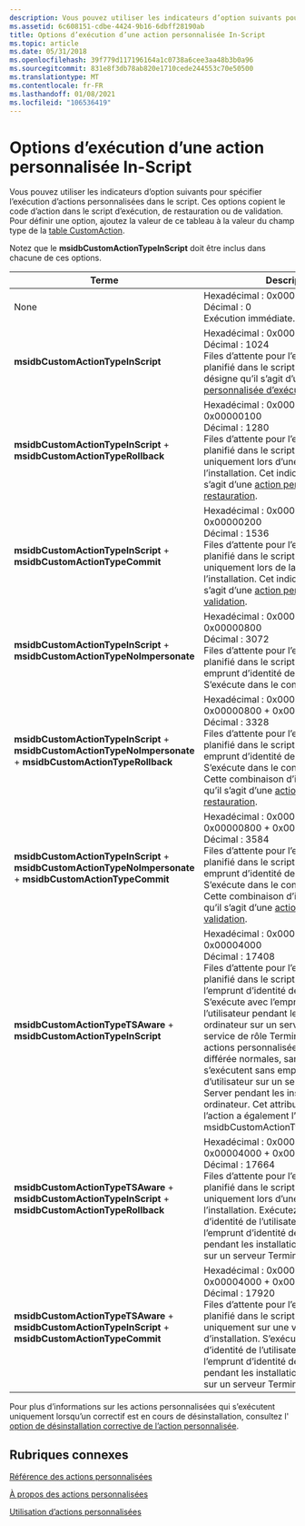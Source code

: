 ```yaml
---
description: Vous pouvez utiliser les indicateurs d’option suivants pour spécifier l’exécution d’actions personnalisées dans le script.
ms.assetid: 6c608151-cdbe-4424-9b16-6dbff28190ab
title: Options d’exécution d’une action personnalisée In-Script
ms.topic: article
ms.date: 05/31/2018
ms.openlocfilehash: 39f779d117196164a1c0738a6cee3aa48b3b0a96
ms.sourcegitcommit: 831e8f3db78ab820e1710cede244553c70e50500
ms.translationtype: MT
ms.contentlocale: fr-FR
ms.lasthandoff: 01/08/2021
ms.locfileid: "106536419"
---
```

# <a name="custom-action-in-script-execution-options"></a>Options d’exécution d’une action personnalisée In-Script

Vous pouvez utiliser les indicateurs d’option suivants pour spécifier l’exécution d’actions personnalisées dans le script. Ces options copient le code d’action dans le script d’exécution, de restauration ou de validation. Pour définir une option, ajoutez la valeur de ce tableau à la valeur du champ type de la [table CustomAction](customaction-table.md).

Notez que le **msidbCustomActionTypeInScript** doit être inclus dans chacune de ces options.



| Terme                                                                                                                                                                                                                                                                                                                                                                                                                                                                                     | Description                                                                                                                                                                                                                                                                                                                                                                                                                                                                                                                                                    |
|------------------------------------------------------------------------------------------------------------------------------------------------------------------------------------------------------------------------------------------------------------------------------------------------------------------------------------------------------------------------------------------------------------------------------------------------------------------------------------------|----------------------------------------------------------------------------------------------------------------------------------------------------------------------------------------------------------------------------------------------------------------------------------------------------------------------------------------------------------------------------------------------------------------------------------------------------------------------------------------------------------------------------------------------------------------|
| <span id="_none_"></span><span id="_NONE_"></span>None<br/>                                                                                                                                                                                                                                                                                                                                                                                                                      | Hexadécimal : 0x00000000<br/> Décimal : 0<br/> Exécution immédiate.<br/>                                                                                                                                                                                                                                                                                                                                                                                                                                                                       |
| <span id="msidbCustomActionTypeInScript"></span><span id="msidbcustomactiontypeinscript"></span><span id="MSIDBCUSTOMACTIONTYPEINSCRIPT"></span>**msidbCustomActionTypeInScript**<br/>                                                                                                                                                                                                                                                                                             | Hexadécimal : 0x00000400<br/> Décimal : 1024<br/> Files d’attente pour l’exécution au point planifié dans le script. Cet indicateur désigne qu’il s’agit d’une [action personnalisée d’exécution différée](deferred-execution-custom-actions.md).<br/>                                                                                                                                                                                                                                                                                                                   |
| <span id="msidbCustomActionTypeInScript____msidbCustomActionTypeRollback"></span><span id="msidbcustomactiontypeinscript____msidbcustomactiontyperollback"></span><span id="MSIDBCUSTOMACTIONTYPEINSCRIPT____MSIDBCUSTOMACTIONTYPEROLLBACK"></span>**msidbCustomActionTypeInScript**  +  **msidbCustomActionTypeRollback**<br/>                                                                                                                                                      | Hexadécimal : 0x00000400 + 0x00000100<br/> Décimal : 1280<br/> Files d’attente pour l’exécution au point planifié dans le script. S’exécute uniquement lors d’une restauration de l’installation. Cet indicateur désigne qu’il s’agit d’une [action personnalisée de restauration](rollback-custom-actions.md).<br/>                                                                                                                                                                                                                                                                             |
| <span id="msidbCustomActionTypeInScript____msidbCustomActionTypeCommit"></span><span id="msidbcustomactiontypeinscript____msidbcustomactiontypecommit"></span><span id="MSIDBCUSTOMACTIONTYPEINSCRIPT____MSIDBCUSTOMACTIONTYPECOMMIT"></span>**msidbCustomActionTypeInScript**  +  **msidbCustomActionTypeCommit**<br/>                                                                                                                                                              | Hexadécimal : 0x00000400 + 0x00000200<br/> Décimal : 1536<br/> Files d’attente pour l’exécution au point planifié dans le script. S’exécute uniquement lors de la validation de l’installation. Cet indicateur désigne qu’il s’agit d’une [action personnalisée de validation](commit-custom-actions.md).<br/>                                                                                                                                                                                                                                                                                           |
| <span id="msidbCustomActionTypeInScript___msidbCustomActionTypeNoImpersonate"></span><span id="msidbcustomactiontypeinscript___msidbcustomactiontypenoimpersonate"></span><span id="MSIDBCUSTOMACTIONTYPEINSCRIPT___MSIDBCUSTOMACTIONTYPENOIMPERSONATE"></span>**msidbCustomActionTypeInScript**  +  **msidbCustomActionTypeNoImpersonate**<br/>                                                                                                                                     | Hexadécimal : 0x00000400 + 0x00000800<br/> Décimal : 3072<br/> Files d’attente pour l’exécution au point planifié dans le script. S’exécute sans emprunt d’identité de l’utilisateur. S’exécute dans le contexte système.<br/>                                                                                                                                                                                                                                                                                                                                                        |
| <span id="msidbCustomActionTypeInScript___msidbCustomActionTypeNoImpersonate___msidbCustomActionTypeRollback"></span><span id="msidbcustomactiontypeinscript___msidbcustomactiontypenoimpersonate___msidbcustomactiontyperollback"></span><span id="MSIDBCUSTOMACTIONTYPEINSCRIPT___MSIDBCUSTOMACTIONTYPENOIMPERSONATE___MSIDBCUSTOMACTIONTYPEROLLBACK"></span>**msidbCustomActionTypeInScript**  +  **msidbCustomActionTypeNoImpersonate**  +  **msidbCustomActionTypeRollback**<br/> | Hexadécimal : 0x00000400 + 0x00000800 + 0x00000100<br/> Décimal : 3328<br/> Files d’attente pour l’exécution au point planifié dans le script. S’exécute sans emprunt d’identité de l’utilisateur. S’exécute dans le contexte système. Cette combinaison d’indicateurs désigne qu’il s’agit d’une [action personnalisée de restauration](rollback-custom-actions.md).<br/>                                                                                                                                                                                                                                    |
| <span id="msidbCustomActionTypeInScript___msidbCustomActionTypeNoImpersonate___msidbCustomActionTypeCommit"></span><span id="msidbcustomactiontypeinscript___msidbcustomactiontypenoimpersonate___msidbcustomactiontypecommit"></span><span id="MSIDBCUSTOMACTIONTYPEINSCRIPT___MSIDBCUSTOMACTIONTYPENOIMPERSONATE___MSIDBCUSTOMACTIONTYPECOMMIT"></span>**msidbCustomActionTypeInScript**  +  **msidbCustomActionTypeNoImpersonate**  +  **msidbCustomActionTypeCommit**<br/>         | Hexadécimal : 0x00000400 + 0x00000800 + 0x00000200<br/> Décimal : 3584<br/> Files d’attente pour l’exécution au point planifié dans le script. S’exécute sans emprunt d’identité de l’utilisateur. S’exécute dans le contexte système. Cette combinaison d’indicateurs désigne qu’il s’agit d’une [action personnalisée de validation](commit-custom-actions.md).<br/>                                                                                                                                                                                                                                        |
| <span id="msidbCustomActionTypeTSAware___msidbCustomActionTypeInScript"></span><span id="msidbcustomactiontypetsaware___msidbcustomactiontypeinscript"></span><span id="MSIDBCUSTOMACTIONTYPETSAWARE___MSIDBCUSTOMACTIONTYPEINSCRIPT"></span>**msidbCustomActionTypeTSAware**  +  **msidbCustomActionTypeInScript**<br/>                                                                                                                                                             | Hexadécimal : 0x00000400 + 0x00004000<br/> Décimal : 17408<br/> Files d’attente pour l’exécution au point planifié dans le script. S’exécute avec l’emprunt d’identité de l’utilisateur. S’exécute avec l’emprunt d’identité de l’utilisateur pendant les installations par ordinateur sur un serveur exécutant le service de rôle Terminal Server. Les actions personnalisées d’exécution différée normales, sans cet attribut, s’exécutent sans emprunt d’identité d’utilisateur sur un serveur Terminal Server pendant les installations par ordinateur. Cet attribut n’a aucun effet si l’action a également l’attribut msidbCustomActionTypeNoImpersonate.<br/> |
| <span id="msidbCustomActionTypeTSAware___msidbCustomActionTypeInScript___msidbCustomActionTypeRollback"></span><span id="msidbcustomactiontypetsaware___msidbcustomactiontypeinscript___msidbcustomactiontyperollback"></span><span id="MSIDBCUSTOMACTIONTYPETSAWARE___MSIDBCUSTOMACTIONTYPEINSCRIPT___MSIDBCUSTOMACTIONTYPEROLLBACK"></span>**msidbCustomActionTypeTSAware**  +  **msidbCustomActionTypeInScript**  +  **msidbCustomActionTypeRollback**<br/>                         | Hexadécimal : 0x00000400 + 0x00004000 + 0x00000100<br/> Décimal : 17664<br/> Files d’attente pour l’exécution au point planifié dans le script. Exécuter uniquement lors d’une restauration de l’installation. Exécutez avec l’emprunt d’identité de l’utilisateur. S’exécute avec l’emprunt d’identité de l’utilisateur pendant les installations par ordinateur sur un serveur Terminal Server.<br/>                                                                                                                                                                                                                                           |
| <span id="msidbCustomActionTypeTSAware___msidbCustomActionTypeInScript___msidbCustomActionTypeCommit"></span><span id="msidbcustomactiontypetsaware___msidbcustomactiontypeinscript___msidbcustomactiontypecommit"></span><span id="MSIDBCUSTOMACTIONTYPETSAWARE___MSIDBCUSTOMACTIONTYPEINSCRIPT___MSIDBCUSTOMACTIONTYPECOMMIT"></span>**msidbCustomActionTypeTSAware**  +  **msidbCustomActionTypeInScript**  +  **msidbCustomActionTypeCommit**<br/>                                 | Hexadécimal : 0x00000400 + 0x00004000 + 0x00000200<br/> Décimal : 17920<br/> Files d’attente pour l’exécution au point planifié dans le script. S’exécute uniquement sur une validation d’installation. S’exécute avec l’emprunt d’identité de l’utilisateur. S’exécute avec l’emprunt d’identité de l’utilisateur pendant les installations par ordinateur sur un serveur Terminal Server.<br/>                                                                                                                                                                                                                                                |



 

Pour plus d’informations sur les actions personnalisées qui s’exécutent uniquement lorsqu’un correctif est en cours de désinstallation, consultez l' [option de désinstallation corrective de l’action personnalisée](custom-action-patch-uninstall-option.md).

## <a name="related-topics"></a>Rubriques connexes

<dl> <dt>

[Référence des actions personnalisées](custom-action-reference.md)
</dt> <dt>

[À propos des actions personnalisées](about-custom-actions.md)
</dt> <dt>

[Utilisation d’actions personnalisées](using-custom-actions.md)
</dt> </dl>

 

 





